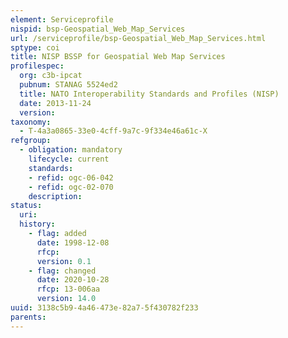 ```yaml
---
element: Serviceprofile
nispid: bsp-Geospatial_Web_Map_Services
url: /serviceprofile/bsp-Geospatial_Web_Map_Services.html
sptype: coi
title: NISP BSSP for Geospatial Web Map Services
profilespec:
  org: c3b-ipcat
  pubnum: STANAG 5524ed2
  title: NATO Interoperability Standards and Profiles (NISP)
  date: 2013-11-24
  version: 
taxonomy:
  - T-4a3a0865-33e0-4cff-9a7c-9f334e46a61c-X
refgroup:
  - obligation: mandatory
    lifecycle: current
    standards: 
    - refid: ogc-06-042
    - refid: ogc-02-070
    description: 
status:
  uri: 
  history: 
    - flag: added
      date: 1998-12-08
      rfcp: 
      version: 0.1
    - flag: changed
      date: 2020-10-28
      rfcp: 13-006aa
      version: 14.0
uuid: 3138c5b9-4a46-473e-82a7-5f430782f233
parents:
---
```

